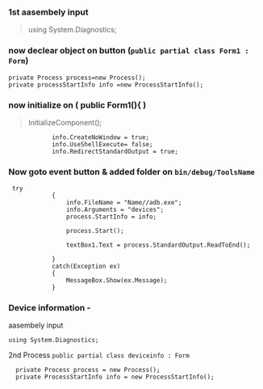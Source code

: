 
### 1st aasembely input

> using System.Diagnostics;

### now declear object on button (` public partial class Form1 : Form `)

```
private Process process=new Process();
private processStartInfo info =new ProcessStartInfo();
```
###  now initialize on (  public Form1(){ )
> InitializeComponent();
```         info.WindowStyle = ProcessWindowStyle.Hidden;
            info.CreateNoWindow = true;
            info.UseShellExecute= false;
            info.RedirectStandardOutput = true;
```

### Now goto event button & added folder on `bin/debug/ToolsName`
```
 try
            {
                info.FileName = "Name//adb.exe";
                info.Arguments = "devices";
                process.StartInfo = info;

                process.Start();

                textBox1.Text = process.StandardOutput.ReadToEnd();

            }
            catch(Exception ex)
            {
                MessageBox.Show(ex.Message);
            }
```

### Device information -
aasembely input

```
using System.Diagnostics;
```
2nd Process `public partial class deviceinfo : Form`
```
  private Process process = new Process();
  private ProcessStartInfo info = new ProcessStartInfo();
